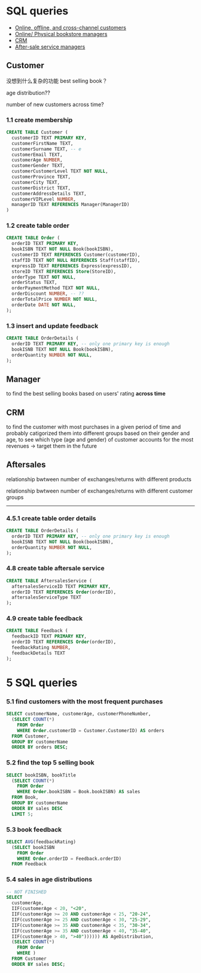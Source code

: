 # SQL queries

* [Online, offline, and cross-channel customers](#customer)
* [Online/ Physical bookstore managers
](#manager)
* [CRM](#CRM)
* [After-sale service managers](#Aftersales)

## Customer

没想到什么复杂的功能 best selling book？

age distribution??

number of new customers across time?


### 1.1 create membership
```sql
CREATE TABLE Customer (
  customerID TEXT PRIMARY KEY,
  customerFirstName TEXT,
  customerSurname TEXT, -- e
  customerEmail TEXT,
  customerAge NUMBER,
  customerGender TEXT,
  customerCustomerLevel TEXT NOT NULL,
  customerProvince TEXT,
  customerCity TEXT,
  customerDistrict TEXT,
  customerAddressDetails TEXT,
  customerVIPLevel NUMBER,
  managerID TEXT REFERENCES Manager(ManagerID)
)
```

### 1.2 create table order
```sql
CREATE TABLE Order (
  orderID TEXT PRIMARY KEY,
  bookISBN TEXT NOT NULL Book(bookISBN),
  customerID TEXT REFERENCES Customer(customerID),
  staffID TEXT NOT NULL REFERENCES Staff(staffID),
  expressID TEXT REFERENCES Express(expressID),
  storeID TEXT REFERENCES Store(StoreID),
  orderType TEXT NOT NULL,
  orderStatus TEXT,
  orderPaymentMethod TEXT NOT NULL,
  orderDiscount NUMBER, -- ??
  orderTotalPrice NUMBER NOT NULL,
  orderDate DATE NOT NULL,
);
```


### 1.3 insert and update feedback
```sql
CREATE TABLE OrderDetails (
  orderID TEXT PRIMARY KEY, -- only one primary key is enough
  bookISNB TEXT NOT NULL Book(bookISBN),
  orderQuantity NUMBER NOT NULL,
);
```



## Manager

to find the best selling books based on users' rating **across time**




## CRM

to find the customer with most purchases in a given period of time and probably catigorized them into different groups based on their gender and age, to see which type (age and gender) of customer accounts for the most revenues -> target them in the future




## Aftersales

relationship bwtween number of exchanges/returns with different products

relationship bwtween number of exchanges/returns with different customer groups 





---

### 4.5.1 create table order details
```sql
CREATE TABLE OrderDetails (
  orderID TEXT PRIMARY KEY, -- only one primary key is enough
  bookISNB TEXT NOT NULL Book(bookISBN),
  orderQuantity NUMBER NOT NULL,
);
```


### 4.8 create table aftersale service
```sql
CREATE TABLE AftersalesService (
  aftersalesServiceID TEXT PRIMARY KEY,
  orderID TEXT REFERENCES Order(orderID),
  aftersalesServiceType TEXT
);
```

### 4.9 create table feedback
```sql
CREATE TABLE Feedback (
  feedbackID TEXT PRIMARY KEY,
  orderID TEXT REFERENCES Order(orderID),
  feedbackRating NUMBER,
  feedbackDetails TEXT
);
```

# 5 SQL queries

### 5.1 find customers with the most frequent purchases

```sql
SELECT customerName, customerAge, customerPhoneNumber,
  (SELECT COUNT(*)
    FROM Order
    WHERE Order.customerID = Customer.CustomerID) AS orders
  FROM Customer,
  GROUP BY customerName
  ORDER BY orders DESC;
```


### 5.2 find the top 5 selling book
```sql
SELECT bookISBN, bookTitle
  (SELECT COUNT(*)
    FROM Order
    WHERE Order.bookISBN = Book.bookISBN) AS sales
  FROM Book,
  GROUP BY customerName
  ORDER BY sales DESC
  LIMIT 5;
```

### 5.3 book feedback
```sql
SELECT AVG(feedbackRating)
  (SELECT bookISBN
    FROM Order
    WHERE Order.orderID = Feedback.orderID)
  FROM Feedback
```


### 5.4 sales in age distributions
```sql
-- NOT FINISHED
SELECT
  customerAge,
  IIF(customerAge < 20, "<20",
  IIF(customerAge >= 20 AND customerAge < 25, "20-24",
  IIF(customerAge >= 25 AND customerAge < 30, "25-29",
  IIF(customerAge >= 35 AND customerAge < 35, "30-34",
  IIF(customerAge >= 35 AND customerAge < 40, "35-40",
  IIF(customerAge > 40, ">40")))))) AS AgeDistribution,
  (SELECT COUNT(*)
    FROM Order
    WHERE )
  FROM Customer
  ORDER BY sales DESC;
```